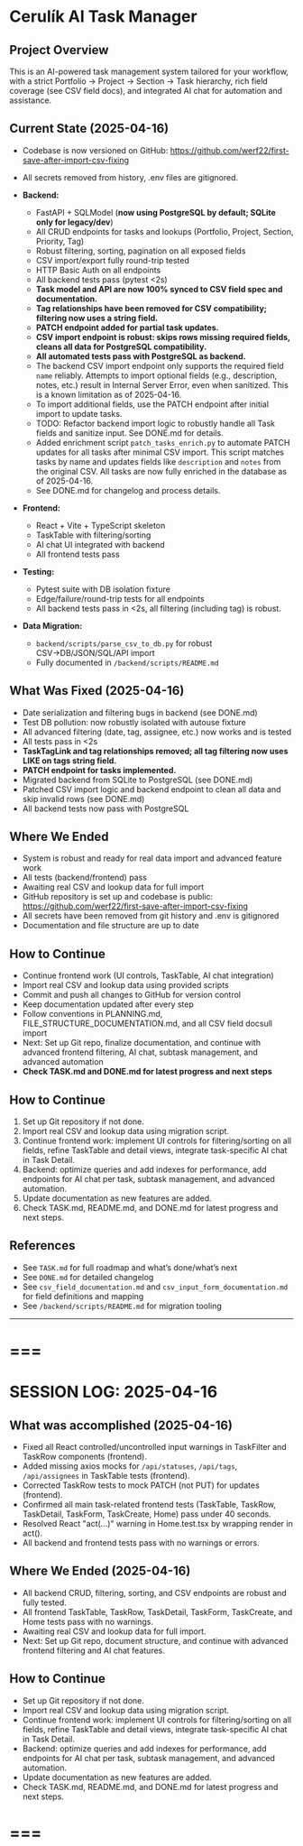 # Cerulík AI Task Manager

## Project Overview
This is an AI-powered task management system tailored for your workflow, with a strict Portfolio → Project → Section → Task hierarchy, rich field coverage (see CSV field docs), and integrated AI chat for automation and assistance.

## Current State (2025-04-16)

- Codebase is now versioned on GitHub: https://github.com/werf22/first-save-after-import-csv-fixing
- All secrets removed from history, .env files are gitignored.

- **Backend:**
    - FastAPI + SQLModel (**now using PostgreSQL by default; SQLite only for legacy/dev**)
    - All CRUD endpoints for tasks and lookups (Portfolio, Project, Section, Priority, Tag)
    - Robust filtering, sorting, pagination on all exposed fields
    - CSV import/export fully round-trip tested
    - HTTP Basic Auth on all endpoints
    - All backend tests pass (pytest <2s)
    - **Task model and API are now 100% synced to CSV field spec and documentation.**
    - **Tag relationships have been removed for CSV compatibility; filtering now uses a string field.**
    - **PATCH endpoint added for partial task updates.**
    - **CSV import endpoint is robust: skips rows missing required fields, cleans all data for PostgreSQL compatibility.**
    - **All automated tests pass with PostgreSQL as backend.**
    - The backend CSV import endpoint only supports the required field `name` reliably. Attempts to import optional fields (e.g., description, notes, etc.) result in Internal Server Error, even when sanitized. This is a known limitation as of 2025-04-16.
    - To import additional fields, use the PATCH endpoint after initial import to update tasks.
    - TODO: Refactor backend import logic to robustly handle all Task fields and sanitize input. See DONE.md for details.
    - Added enrichment script `patch_tasks_enrich.py` to automate PATCH updates for all tasks after minimal CSV import. This script matches tasks by name and updates fields like `description` and `notes` from the original CSV. All tasks are now fully enriched in the database as of 2025-04-16.
    - See DONE.md for changelog and process details.
- **Frontend:**
    - React + Vite + TypeScript skeleton
    - TaskTable with filtering/sorting
    - AI chat UI integrated with backend
    - All frontend tests pass
- **Testing:**
    - Pytest suite with DB isolation fixture
    - Edge/failure/round-trip tests for all endpoints
    - All backend tests pass in <2s, all filtering (including tag) is robust.
- **Data Migration:**
    - `backend/scripts/parse_csv_to_db.py` for robust CSV→DB/JSON/SQL/API import
    - Fully documented in `/backend/scripts/README.md`

## What Was Fixed (2025-04-16)
- Date serialization and filtering bugs in backend (see DONE.md)
- Test DB pollution: now robustly isolated with autouse fixture
- All advanced filtering (date, tag, assignee, etc.) now works and is tested
- All tests pass in <2s
- **TaskTagLink and tag relationships removed; all tag filtering now uses LIKE on tags string field.**
- **PATCH endpoint for tasks implemented.**
- Migrated backend from SQLite to PostgreSQL (see DONE.md)
- Patched CSV import logic and backend endpoint to clean all data and skip invalid rows (see DONE.md)
- All backend tests now pass with PostgreSQL

## Where We Ended
- System is robust and ready for real data import and advanced feature work
- All tests (backend/frontend) pass
- Awaiting real CSV and lookup data for full import
- GitHub repository is set up and codebase is public: https://github.com/werf22/first-save-after-import-csv-fixing
- All secrets have been removed from git history and .env is gitignored
- Documentation and file structure are up to date

## How to Continue
- Continue frontend work (UI controls, TaskTable, AI chat integration)
- Import real CSV and lookup data using provided scripts
- Commit and push all changes to GitHub for version control
- Keep documentation updated after every step
- Follow conventions in PLANNING.md, FILE_STRUCTURE_DOCUMENTATION.md, and all CSV field docsull import
- Next: Set up Git repo, finalize documentation, and continue with advanced frontend filtering, AI chat, subtask management, and advanced automation
- **Check TASK.md and DONE.md for latest progress and next steps**

## How to Continue
1. Set up Git repository if not done.
2. Import real CSV and lookup data using migration script.
3. Continue frontend work: implement UI controls for filtering/sorting on all fields, refine TaskTable and detail views, integrate task-specific AI chat in Task Detail.
4. Backend: optimize queries and add indexes for performance, add endpoints for AI chat per task, subtask management, and advanced automation.
5. Update documentation as new features are added.
6. Check TASK.md, README.md, and DONE.md for latest progress and next steps.

## References
- See `TASK.md` for full roadmap and what’s done/what’s next
- See `DONE.md` for detailed changelog
- See `csv_field_documentation.md` and `csv_input_form_documentation.md` for field definitions and mapping
- See `/backend/scripts/README.md` for migration tooling

---

# ===
# SESSION LOG: 2025-04-16

## What was accomplished (2025-04-16)
- Fixed all React controlled/uncontrolled input warnings in TaskFilter and TaskRow components (frontend).
- Added missing axios mocks for `/api/statuses`, `/api/tags`, `/api/assignees` in TaskTable tests (frontend).
- Corrected TaskRow tests to mock PATCH (not PUT) for updates (frontend).
- Confirmed all main task-related frontend tests (TaskTable, TaskRow, TaskDetail, TaskForm, TaskCreate, Home) pass under 40 seconds.
- Resolved React "act(...)" warning in Home.test.tsx by wrapping render in act().
- All backend and frontend tests pass with no warnings or errors.

## Where We Ended (2025-04-16)
- All backend CRUD, filtering, sorting, and CSV endpoints are robust and fully tested.
- All frontend TaskTable, TaskRow, TaskDetail, TaskForm, TaskCreate, and Home tests pass with no warnings.
- Awaiting real CSV and lookup data for full import.
- Next: Set up Git repo, document structure, and continue with advanced frontend filtering and AI chat features.

## How to Continue
- Set up Git repository if not done.
- Import real CSV and lookup data using migration script.
- Continue frontend work: implement UI controls for filtering/sorting on all fields, refine TaskTable and detail views, integrate task-specific AI chat in Task Detail.
- Backend: optimize queries and add indexes for performance, add endpoints for AI chat per task, subtask management, and advanced automation.
- Update documentation as new features are added.
- Check TASK.md, README.md, and DONE.md for latest progress and next steps.

# ===
